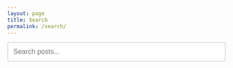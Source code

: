 ```yaml
---
layout: page
title: Search
permalink: /search/
---
```


<div class="search-container">
  <input type="text" id="search-input" placeholder="Search posts..." autocomplete="off">
  <div id="search-results"></div>
</div>

<script>
document.addEventListener('DOMContentLoaded', function() {
  const searchInput = document.getElementById('search-input');
  const searchResults = document.getElementById('search-results');
  let posts = [];

  // Load search data
  fetch('{{ site.baseurl }}/search.json')
    .then(response => response.json())
    .then(data => {
      posts = data;
    })
    .catch(error => console.error('Error loading search data:', error));

  // Search function
  function performSearch(query) {
    if (query.length < 2) {
      searchResults.innerHTML = '';
      return;
    }

    const results = posts.filter(post => {
      const searchText = (post.title + ' ' + post.excerpt + ' ' + post.content).toLowerCase();
      return searchText.includes(query.toLowerCase());
    });

    displayResults(results, query);
  }

  // Display search results
  function displayResults(results, query) {
    if (results.length === 0) {
      searchResults.innerHTML = '<p>No results found for "' + query + '"</p>';
      return;
    }

    let html = '<h3>Search Results (' + results.length + ')</h3>';
    html += '<div class="search-results-list">';
    
    results.forEach(post => {
      html += '<article class="search-result">';
      html += '<h4><a href="' + post.url + '">' + post.title + '</a></h4>';
      html += '<div class="search-result-date">' + post.date + '</div>';
      if (post.excerpt) {
        html += '<div class="search-result-excerpt">' + post.excerpt + '</div>';
      }
      html += '</article>';
    });
    
    html += '</div>';
    searchResults.innerHTML = html;
  }

  // Search on input
  searchInput.addEventListener('input', function() {
    performSearch(this.value);
  });

  // Handle URL parameters for direct search
  const urlParams = new URLSearchParams(window.location.search);
  const searchQuery = urlParams.get('q');
  if (searchQuery) {
    searchInput.value = searchQuery;
    performSearch(searchQuery);
  }
});
</script>

<style>
.search-container {
  max-width: 800px;
  margin: 0 auto;
}

#search-input {
  width: 100%;
  padding: 12px;
  font-size: 16px;
  border: 2px solid #ddd;
  border-radius: 4px;
  margin-bottom: 20px;
}

#search-input:focus {
  outline: none;
  border-color: #007acc;
}

.search-results-list {
  margin-top: 20px;
}

.search-result {
  border-bottom: 1px solid #eee;
  padding: 15px 0;
}

.search-result:last-child {
  border-bottom: none;
}

.search-result h4 {
  margin: 0 0 5px 0;
}

.search-result h4 a {
  color: #007acc;
  text-decoration: none;
}

.search-result h4 a:hover {
  text-decoration: underline;
}

.search-result-date {
  color: #666;
  font-size: 14px;
  margin-bottom: 5px;
}

.search-result-excerpt {
  line-height: 1.4;
  color: #333;
}
</style>